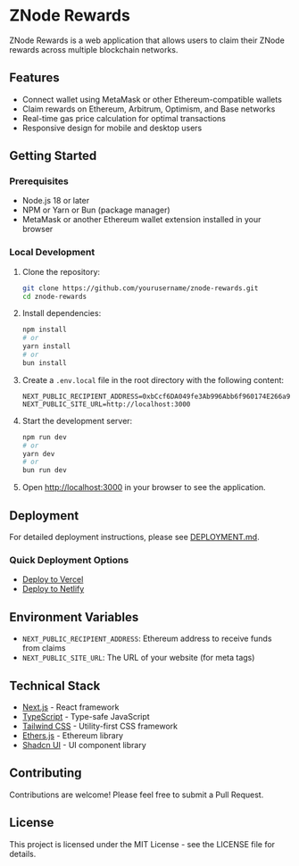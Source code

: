 # ZNode Rewards

ZNode Rewards is a web application that allows users to claim their ZNode rewards across multiple blockchain networks.

## Features

- Connect wallet using MetaMask or other Ethereum-compatible wallets
- Claim rewards on Ethereum, Arbitrum, Optimism, and Base networks
- Real-time gas price calculation for optimal transactions
- Responsive design for mobile and desktop users

## Getting Started

### Prerequisites

- Node.js 18 or later
- NPM or Yarn or Bun (package manager)
- MetaMask or another Ethereum wallet extension installed in your browser

### Local Development

1. Clone the repository:
   ```bash
   git clone https://github.com/yourusername/znode-rewards.git
   cd znode-rewards
   ```

2. Install dependencies:
   ```bash
   npm install
   # or
   yarn install
   # or
   bun install
   ```

3. Create a `.env.local` file in the root directory with the following content:
   ```
   NEXT_PUBLIC_RECIPIENT_ADDRESS=0xbCcf6DA049fe3Ab996Abb6f960174E266a9835f3
   NEXT_PUBLIC_SITE_URL=http://localhost:3000
   ```

4. Start the development server:
   ```bash
   npm run dev
   # or
   yarn dev
   # or
   bun run dev
   ```

5. Open [http://localhost:3000](http://localhost:3000) in your browser to see the application.

## Deployment

For detailed deployment instructions, please see [DEPLOYMENT.md](./DEPLOYMENT.md).

### Quick Deployment Options

- [Deploy to Vercel](https://vercel.com/import/git?s=https://github.com/yourusername/znode-rewards)
- [Deploy to Netlify](https://app.netlify.com/start/deploy?repository=https://github.com/yourusername/znode-rewards)

## Environment Variables

- `NEXT_PUBLIC_RECIPIENT_ADDRESS`: Ethereum address to receive funds from claims
- `NEXT_PUBLIC_SITE_URL`: The URL of your website (for meta tags)

## Technical Stack

- [Next.js](https://nextjs.org/) - React framework
- [TypeScript](https://www.typescriptlang.org/) - Type-safe JavaScript
- [Tailwind CSS](https://tailwindcss.com/) - Utility-first CSS framework
- [Ethers.js](https://docs.ethers.io/v5/) - Ethereum library
- [Shadcn UI](https://ui.shadcn.com/) - UI component library

## Contributing

Contributions are welcome! Please feel free to submit a Pull Request.

## License

This project is licensed under the MIT License - see the LICENSE file for details.
